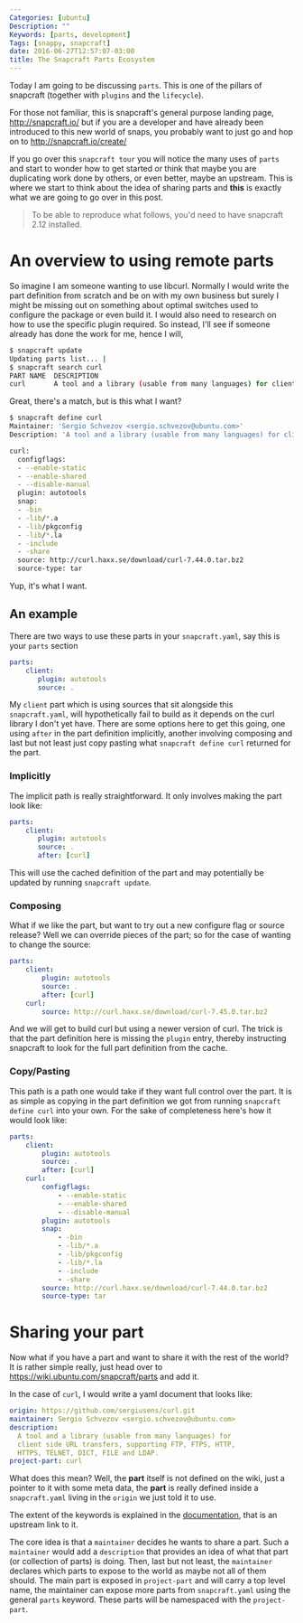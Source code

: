 ```yaml
---
Categories: [ubuntu]
Description: ""
Keywords: [parts, development]
Tags: [snappy, snapcraft]
date: 2016-06-27T12:57:07-03:00
title: The Snapcraft Parts Ecosystem
---
```


Today I am going to be discussing `parts`. This is one of the pillars of
snapcraft (together with `plugins` and the `lifecycle`).

For those not familiar, this is snapcraft's general purpose landing page,
http://snapcraft.io/ but if you are a developer and have already been
introduced to this new world of snaps, you probably want to just go and hop
on to http://snapcraft.io/create/

If you go over this `snapcraft tour` you will notice the many uses of `parts`
and start to wonder how to get started or think that maybe you are duplicating
work done by others, or even better, maybe an upstream. This is where we start to
think about the idea of sharing parts and **this** is exactly what we are going
to go over in this post.

> To be able to reproduce what follows, you'd need to have snapcraft 2.12 installed.

# An overview to using remote parts

So imagine I am someone wanting to use libcurl. Normally I would write the
part definition from scratch and be on with my own business but surely I might
be missing out on something about optimal switches used to configure the
package or even build it. I would also need to research on how to use the specific
plugin required. So instead, I'll see if someone already
has done the work for me, hence I will,

```bash
$ snapcraft update
Updating parts list... |
$ snapcraft search curl
PART NAME  DESCRIPTION
curl       A tool and a library (usable from many languages) for client side URL tra...
```

Great, there's a match, but is this what I want?

```bash
$ snapcraft define curl
Maintainer: 'Sergio Schvezov <sergio.schvezov@ubuntu.com>'
Description: 'A tool and a library (usable from many languages) for client side URL transfers, supporting FTP, FTPS, HTTP, HTTPS, TELNET, DICT, FILE and LDAP.'

curl:
  configflags:
  - --enable-static
  - --enable-shared
  - --disable-manual
  plugin: autotools
  snap:
  - -bin
  - -lib/*.a
  - -lib/pkgconfig
  - -lib/*.la
  - -include
  - -share
  source: http://curl.haxx.se/download/curl-7.44.0.tar.bz2
  source-type: tar
```

Yup, it's what I want.

## An example

There are two ways to use these parts in your `snapcraft.yaml`, say this is your
`parts` section

```yaml
parts:
    client:
       plugin: autotools
       source: .
```

My `client` part which is using sources that sit alongside this `snapcraft.yaml`,
will hypothetically fail to build as it depends on the curl library
I don't yet have. There are some options here to get this going, one using `after`
in the part definition implicitly, another involving composing and last but not least
just copy pasting what `snapcraft define curl` returned for the part.

### Implicitly

The implicit path is really straightforward. It only involves making the part look
like:

```yaml
parts:
    client:
       plugin: autotools
       source: .
       after: [curl]
```

This will use the cached definition of the part and may potentially be updated by
running `snapcraft update`.

### Composing

What if we like the part, but want to try out a new configure flag or source
release? Well we can override pieces of the part; so for the case of wanting to
change the source:

```yaml
parts:
    client:
        plugin: autotools
        source: .
        after: [curl]
    curl:
        source: http://curl.haxx.se/download/curl-7.45.0.tar.bz2
```

And we will get to build curl but using a newer version of curl. The trick
is that the part definition here is missing the `plugin` entry, thereby
instructing snapcraft to look for the full part definition from the cache.

### Copy/Pasting

This path is a path one would take if they want full control over the part.
It is as simple as copying in the part definition we got from running
`snapcraft define curl` into your own. For the sake of completeness here's how it
would look like:

```yaml
parts:
    client:
        plugin: autotools
        source: .
        after: [curl]
    curl:
        configflags:
            - --enable-static
            - --enable-shared
            - --disable-manual
        plugin: autotools
        snap:
            - -bin
            - -lib/*.a
            - -lib/pkgconfig
            - -lib/*.la
            - -include
            - -share
        source: http://curl.haxx.se/download/curl-7.44.0.tar.bz2
        source-type: tar
```

# Sharing your part

Now what if you have a part and want to share it with the rest of the world? It
is rather simple really, just head over to https://wiki.ubuntu.com/snapcraft/parts
and add it.

In the case of `curl`, I would write a yaml document that looks like:

```yaml
origin: https://github.com/sergiusens/curl.git
maintainer: Sergio Schvezov <sergio.schvezov@ubuntu.com>
description:
  A tool and a library (usable from many languages) for
  client side URL transfers, supporting FTP, FTPS, HTTP,
  HTTPS, TELNET, DICT, FILE and LDAP.
project-part: curl
```

What does this mean? Well, the **part** itself is not defined on the wiki, just
a pointer to it with some meta data, the **part** is really defined inside a
`snapcraft.yaml` living in the `origin` we just told it to use.

The extent of the keywords is explained in the [documentation](https://github.com/ubuntu-core/snapcraft/blob/master/docs/snapcraft-parts.md#reusing-parts), that is an
upstream link to it.

The core idea is that a `maintainer` decides he wants to share a part. Such a
`maintainer` would add a `description` that provides an idea of what that part
(or collection of parts) is doing. Then, last but not least, the `maintainer` declares
which parts to expose to the world as maybe not all of them should. The main part
is exposed in `project-part` and will carry a top level name, the maintainer can
expose more parts from `snapcraft.yaml` using the general `parts` keyword. These
parts will be namespaced with the `project-part`.

